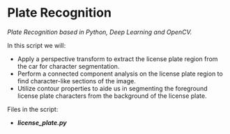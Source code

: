 # Plate Recognition

*Plate Recognition based in Python, Deep Learning and OpenCV.*

In this script we will:

 - Apply a perspective transform to extract the license plate region from the car for character segmentation.
 - Perform a connected component analysis on the license plate region to find character-like sections of the image.
 - Utilize contour properties to aide us in segmenting the foreground license plate characters from the background of the license plate.

Files in the script:

 - ***license_plate.py***